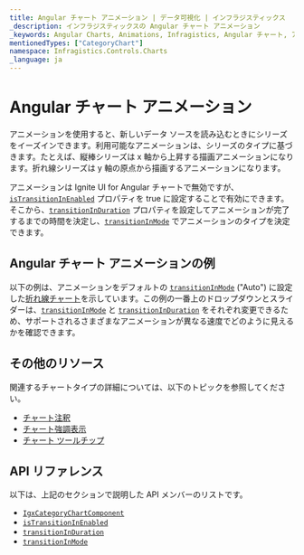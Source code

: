 ```yaml
---
title: Angular チャート アニメーション | データ可視化 | インフラジスティックス
_description: インフラジスティックスの Angular チャート アニメーション
_keywords: Angular Charts, Animations, Infragistics, Angular チャート, アニメーション, インフラジスティックス
mentionedTypes: ["CategoryChart"]
namespace: Infragistics.Controls.Charts
_language: ja
---
```


# Angular チャート アニメーション

アニメーションを使用すると、新しいデータ ソースを読み込むときにシリーズをイーズインできます。利用可能なアニメーションは、シリーズのタイプに基づきます。たとえば、縦棒シリーズは x 軸から上昇する描画アニメーションになります。折れ線シリーズは y 軸の原点から描画するアニメーションになります。

アニメーションは Ignite UI for Angular チャートで無効ですが、[`isTransitionInEnabled`]({environment:dvApiBaseUrl}/products/ignite-ui-angular/api/docs/typescript/latest/classes/igxcategorychartcomponent.html#istransitioninenabled) プロパティを true に設定することで有効にできます。そこから、[`transitionInDuration`]({environment:dvApiBaseUrl}/products/ignite-ui-angular/api/docs/typescript/latest/classes/igxcategorychartcomponent.html#transitioninduration) プロパティを設定してアニメーションが完了するまでの時間を決定し、[`transitionInMode`]({environment:dvApiBaseUrl}/products/ignite-ui-angular/api/docs/typescript/latest/classes/igxcategorychartcomponent.html#transitioninmode) でアニメーションのタイプを決定できます。

## Angular チャート アニメーションの例

以下の例は、アニメーションをデフォルトの [`transitionInMode`]({environment:dvApiBaseUrl}/products/ignite-ui-angular/api/docs/typescript/latest/classes/igxcategorychartcomponent.html#transitioninmode) ("Auto") に設定した[折れ線チャート](../types/line-chart.md)を示しています。この例の一番上のドロップダウンとスライダーは、[`transitionInMode`]({environment:dvApiBaseUrl}/products/ignite-ui-angular/api/docs/typescript/latest/classes/igxcategorychartcomponent.html#transitioninmode) と [`transitionInDuration`]({environment:dvApiBaseUrl}/products/ignite-ui-angular/api/docs/typescript/latest/classes/igxcategorychartcomponent.html#transitioninduration) をそれぞれ変更できるため、サポートされるさまざまなアニメーションが異なる速度でどのように見えるかを確認できます。

<code-view style="height: 500px" alt="Angular 構成オプションの例"
  data-demos-base-url="{environment:dvDemosBaseUrl}"
           iframe-src="{environment:dvDemosBaseUrl}/charts/category-chart-line-chart-with-animations"
                                        github-src="charts/category-chart/line-chart-with-animations">
</code-view>


<div class="divider--half"></div>

## その他のリソース

関連するチャートタイプの詳細については、以下のトピックを参照してください。

*   [チャート注釈](chart-annotations.md)
*   [チャート強調表示](chart-highlighting.md)
*   [チャート ツールチップ](chart-tooltips.md)

## API リファレンス

以下は、上記のセクションで説明した API メンバーのリストです。

*   [`IgxCategoryChartComponent`]({environment:dvApiBaseUrl}/products/ignite-ui-angular/api/docs/typescript/latest/classes/igxcategorychartcomponent.html)
*   [`isTransitionInEnabled`]({environment:dvApiBaseUrl}/products/ignite-ui-angular/api/docs/typescript/latest/classes/igxcategorychartcomponent.html#istransitioninenabled)
*   [`transitionInDuration`]({environment:dvApiBaseUrl}/products/ignite-ui-angular/api/docs/typescript/latest/classes/igxcategorychartcomponent.html#transitioninduration)
*   [`transitionInMode`]({environment:dvApiBaseUrl}/products/ignite-ui-angular/api/docs/typescript/latest/classes/igxcategorychartcomponent.html#transitioninmode)

